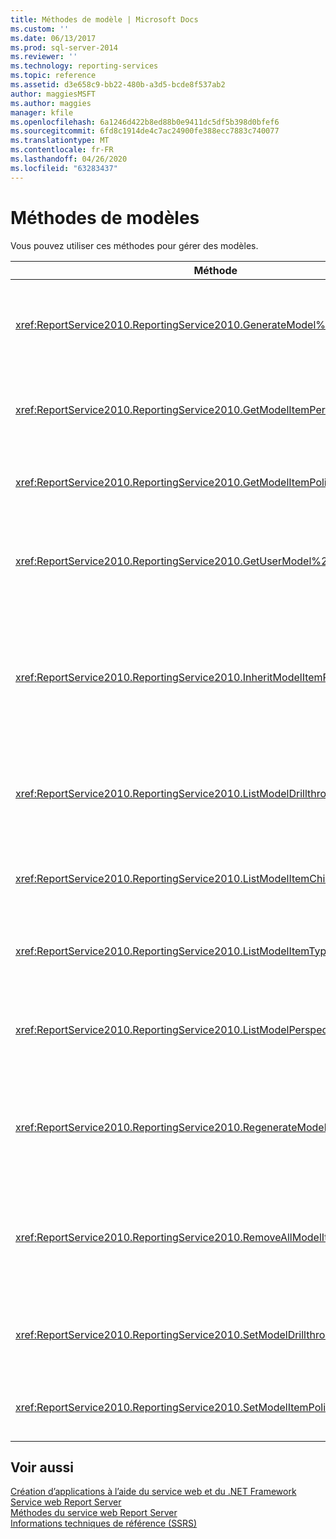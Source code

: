```yaml
---
title: Méthodes de modèle | Microsoft Docs
ms.custom: ''
ms.date: 06/13/2017
ms.prod: sql-server-2014
ms.reviewer: ''
ms.technology: reporting-services
ms.topic: reference
ms.assetid: d3e658c9-bb22-480b-a3d5-bcde8f537ab2
author: maggiesMSFT
ms.author: maggies
manager: kfile
ms.openlocfilehash: 6a1246d422b8ed88b0e9411dc5df5b398d0bfef6
ms.sourcegitcommit: 6fd8c1914de4c7ac24900fe388ecc7883c740077
ms.translationtype: MT
ms.contentlocale: fr-FR
ms.lasthandoff: 04/26/2020
ms.locfileid: "63283437"
---
```

# <a name="model-methods"></a>Méthodes de modèles
  Vous pouvez utiliser ces méthodes pour gérer des modèles.  
  
|Méthode|Action|  
|------------|------------|  
|<xref:ReportService2010.ReportingService2010.GenerateModel%2A>|Génère un modèle par défaut au-dessus d'une source de données partagée.|  
|<xref:ReportService2010.ReportingService2010.GetModelItemPermissions%2A>|Récupère les autorisations utilisateur associées à l’élément de modèle.|  
|<xref:ReportService2010.ReportingService2010.GetModelItemPolicies%2A>|Récupère les stratégies associées à un élément de modèle.|  
|<xref:ReportService2010.ReportingService2010.GetUserModel%2A>|Retourne la partie sémantique d'un modèle pour l'utilisateur actuel.|  
|<xref:ReportService2010.ReportingService2010.InheritModelItemParentSecurity%2A>|Supprime les stratégies associées à un élément de modèle et fait en sorte que l'élément de modèle hérite les stratégies de son parent.|  
|<xref:ReportService2010.ReportingService2010.ListModelDrillthroughReports%2A>|Répertorie les rapports d’extraction associés à une entité dans un modèle.|  
|<xref:ReportService2010.ReportingService2010.ListModelItemChildren%2A>|Retourne un tableau d'éléments enfants d'un élément de modèle.|  
|<xref:ReportService2010.ReportingService2010.ListModelItemTypes%2A>|Retourne une liste de types d'élément de modèle pris en charge.|  
|<xref:ReportService2010.ReportingService2010.ListModelPerspectives%2A>|Répertorie les modèles et les perspectives disponibles pour l’utilisateur.|  
|<xref:ReportService2010.ReportingService2010.RegenerateModel%2A>|Met à jour un modèle existant d'après les modifications du schéma de source de données.|  
|<xref:ReportService2010.ReportingService2010.RemoveAllModelItemPolicies%2A>|Supprime toutes les stratégies associées aux éléments de modèle dans le modèle spécifié.|  
|<xref:ReportService2010.ReportingService2010.SetModelDrillthroughReports%2A>|Associe un jeu de rapports d'extraction avec un modèle.|  
|<xref:ReportService2010.ReportingService2010.SetModelItemPolicies%2A>|Définit les stratégies de sécurité sur un élément de modèle.|  
  
## <a name="see-also"></a>Voir aussi  
 [Création d’applications à l’aide du service web et du .NET Framework](../net-framework/building-applications-using-the-web-service-and-the-net-framework.md)   
 [Service web Report Server](../report-server-web-service.md)   
 [Méthodes du service web Report Server](report-server-web-service-methods.md)   
 [Informations techniques de référence &#40;SSRS&#41;](../../technical-reference-ssrs.md)  
  
  
